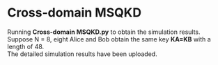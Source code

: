 # Cross-domain MSQKD
Running **Cross-domain MSQKD.py** to obtain the simulation results.<br>
Suppose N = 8, eight Alice and Bob obtain the same key **KA=KB** with a length of 48.<br>
The detailed simulation results have been uploaded.<br>
